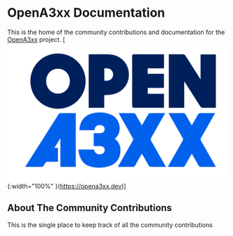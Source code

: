 # OpenA3xx Documentation

This is the home of the community contributions and documentation for the [OpenA3xx](https://opena3xx.dev) project.
[![Main OpenA3xx Site](https://github.com/OpenA3XX/opena3xx.site/blob/main/assets/images/OPENA3XX%20logo%20RGB.png){:width="100%" }(https://opena3xx.dev)]

## About The Community Contributions

This is the single place to keep track of all the community contributions
